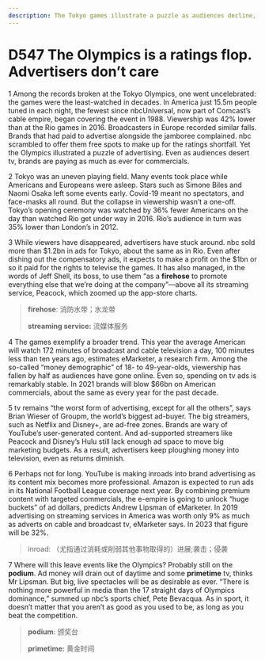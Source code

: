 ```yaml
---
description: The Tokyo games illustrate a puzzle as audiences decline, the TV-ad market is holding up
---
```


# D547 The Olympics is a ratings flop. Advertisers don’t care
1 Among the records broken at the Tokyo Olympics, one went uncelebrated: the games were the least-watched in decades. In America just 15.5m people tuned in each night, the fewest since nbcUniversal, now part of Comcast’s cable empire, began covering the event in 1988. Viewership was 42% lower than at the Rio games in 2016. Broadcasters in Europe recorded similar falls. Brands that had paid to advertise alongside the jamboree complained. nbc scrambled to offer them free spots to make up for the ratings shortfall. Yet the Olympics illustrated a puzzle of advertising. Even as audiences desert tv, brands are paying as much as ever for commercials.

2 Tokyo was an uneven playing field. Many events took place while Americans and Europeans were asleep. Stars such as Simone Biles and Naomi Osaka left some events early. Covid-19 meant no spectators, and face-masks all round. But the collapse in viewership wasn’t a one-off. Tokyo’s opening ceremony was watched by 36% fewer Americans on the day than watched Rio get under way in 2016. Rio’s audience in turn was 35% lower than London’s in 2012.

3 While viewers have disappeared, advertisers have stuck around. nbc sold more than $1.2bn in ads for Tokyo, about the same as in Rio. Even after dishing out the compensatory ads, it expects to make a profit on the $1bn or so it paid for the rights to televise the games. It has also managed, in the words of Jeff Shell, its boss, to use them “as a **firehose** to promote everything else that we’re doing at the company”—above all its streaming service, Peacock, which zoomed up the app-store charts.

> **firehose**: 消防水带；水龙带
>
> **streaming service:** 流媒体服务
>

4 The games exemplify a broader trend. This year the average American will watch 172 minutes of broadcast and cable television a day, 100 minutes less than ten years ago, estimates eMarketer, a research firm. Among the so-called “money demographic” of 18- to 49-year-olds, viewership has fallen by half as audiences have gone online. Even so, spending on tv ads is remarkably stable. In 2021 brands will blow $66bn on American commercials, about the same as every year for the past decade.

5 tv remains “the worst form of advertising, except for all the others”, says Brian Wieser of Groupm, the world’s biggest ad-buyer. The big streamers, such as Netflix and Disney+, are ad-free zones. Brands are wary of YouTube’s user-generated content. And ad-supported streamers like Peacock and Disney’s Hulu still lack enough ad space to move big marketing budgets. As a result, advertisers keep ploughing money into television, even as returns diminish.

6 Perhaps not for long. YouTube is making inroads into brand advertising as its content mix becomes more professional. Amazon is expected to run ads in its National Football League coverage next year. By combining premium content with targeted commercials, the e-empire is going to unlock “huge buckets” of ad dollars, predicts Andrew Lipsman of eMarketer. In 2019 advertising on streaming services in America was worth only 9% as much as adverts on cable and broadcast tv, eMarketer says. In 2023 that figure will be 32%.

> inroad: （尤指通过消耗或削弱其他事物取得的）进展;袭击；侵袭
>

7 Where will this leave events like the Olympics? Probably still on the **podium**. Ad money will drain out of daytime and some **primetime** tv, thinks Mr Lipsman. But big, live spectacles will be as desirable as ever. “There is nothing more powerful in media than the 17 straight days of Olympics dominance,” summed up nbc’s sports chief, Pete Bevacqua. As in sport, it doesn’t matter that you aren’t as good as you used to be, as long as you beat the competition.

> **podium**: 颁奖台
>
> **primetime:** 黄金时间
>

